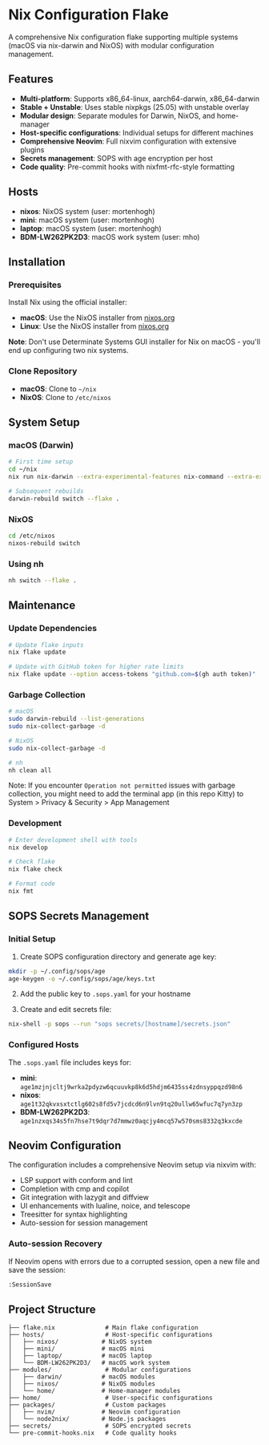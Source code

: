 # Nix Configuration Flake

A comprehensive Nix configuration flake supporting multiple systems (macOS via nix-darwin and NixOS) with modular configuration management.

## Features

- **Multi-platform**: Supports x86_64-linux, aarch64-darwin, x86_64-darwin
- **Stable + Unstable**: Uses stable nixpkgs (25.05) with unstable overlay
- **Modular design**: Separate modules for Darwin, NixOS, and home-manager
- **Host-specific configurations**: Individual setups for different machines
- **Comprehensive Neovim**: Full nixvim configuration with extensive plugins
- **Secrets management**: SOPS with age encryption per host
- **Code quality**: Pre-commit hooks with nixfmt-rfc-style formatting

## Hosts

- **nixos**: NixOS system (user: mortenhogh)
- **mini**: macOS system (user: mortenhogh)
- **laptop**: macOS system (user: mortenhogh)
- **BDM-LW262PK2D3**: macOS work system (user: mho)

## Installation

### Prerequisites

Install Nix using the official installer:

- **macOS**: Use the NixOS installer from [nixos.org](https://nixos.org/download.html)
- **Linux**: Use the NixOS installer from [nixos.org](https://nixos.org/download.html)

**Note**: Don't use Determinate Systems GUI installer for Nix on macOS - you'll end up configuring two nix systems.

### Clone Repository

- **macOS**: Clone to `~/nix`
- **NixOS**: Clone to `/etc/nixos`

## System Setup

### macOS (Darwin)

```bash
# First time setup
cd ~/nix
nix run nix-darwin --extra-experimental-features nix-command --extra-experimental-features flakes -- switch --flake .

# Subsequent rebuilds
darwin-rebuild switch --flake .
```

### NixOS

```bash
cd /etc/nixos
nixos-rebuild switch
```

### Using nh

```bash
nh switch --flake .
```

## Maintenance

### Update Dependencies

```bash
# Update flake inputs
nix flake update

# Update with GitHub token for higher rate limits
nix flake update --option access-tokens "github.com=$(gh auth token)"
```

### Garbage Collection

```bash
# macOS
sudo darwin-rebuild --list-generations
sudo nix-collect-garbage -d

# NixOS
sudo nix-collect-garbage -d

# nh
nh clean all
```

Note: If you encounter `Operation not permitted` issues with garbage collection, you might need to add the terminal app (in this repo Kitty) to System > Privacy & Security > App Management

### Development

```bash
# Enter development shell with tools
nix develop

# Check flake
nix flake check

# Format code
nix fmt
```

## SOPS Secrets Management

### Initial Setup

1. Create SOPS configuration directory and generate age key:

```bash
mkdir -p ~/.config/sops/age
age-keygen -o ~/.config/sops/age/keys.txt
```

2. Add the public key to `.sops.yaml` for your hostname

3. Create and edit secrets file:

```bash
nix-shell -p sops --run "sops secrets/[hostname]/secrets.json"
```

### Configured Hosts

The `.sops.yaml` file includes keys for:

- **mini**: `age1mzjnjcltj9wrka2pdyzw6qcuuvkp8k6d5hdjm6435ss4zdnsyppqzd98n6`
- **nixos**: `age1t32qkvxsxtctlg602s8fd5v7jcdcd6n9lvn9tq20ullw65wfuc7q7yn3zp`
- **BDM-LW262PK2D3**: `age1nzxqs34s5fn7hse7t9dqr7d7mmwz0aqcjy4mcq57w570sms8332q3kxcde`

## Neovim Configuration

The configuration includes a comprehensive Neovim setup via nixvim with:

- LSP support with conform and lint
- Completion with cmp and copilot
- Git integration with lazygit and diffview
- UI enhancements with lualine, noice, and telescope
- Treesitter for syntax highlighting
- Auto-session for session management

### Auto-session Recovery

If Neovim opens with errors due to a corrupted session, open a new file and save the session:

```bash
:SessionSave
```

## Project Structure

```
├── flake.nix              # Main flake configuration
├── hosts/                 # Host-specific configurations
│   ├── nixos/            # NixOS system
│   ├── mini/             # macOS mini
│   ├── laptop/           # macOS laptop
│   └── BDM-LW262PK2D3/   # macOS work system
├── modules/               # Modular configurations
│   ├── darwin/           # macOS modules
│   ├── nixos/            # NixOS modules
│   └── home/             # Home-manager modules
├── home/                  # User-specific configurations
├── packages/              # Custom packages
│   ├── nvim/             # Neovim configuration
│   └── node2nix/         # Node.js packages
├── secrets/               # SOPS encrypted secrets
└── pre-commit-hooks.nix   # Code quality hooks
```
